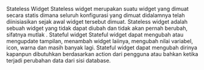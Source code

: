 Stateless Widget
Stateless widget merupakan suatu widget yang dimuat secara statis dimana seluruh konfigurasi yang dimuat didalamnya telah diinisiasikan sejak awal widget tersebut dimuat.
Stateless widget adalah sebuah widget yang tidak dapat diubah dan tidak akan pernah berubah, sifatnya mutlak .
Stateful widget
Stateful widget dapat mengubah atau mengupdate tampilan, menambah widget laiinya, mengubah nilai variabel, icon, warna dan masih banyak lagi.
Stateful widget dapat mengubah dirinya kapanpun dibutuhkan berdasarkan action dari pengguna atau bahkan ketika terjadi perubahan data dari sisi database.